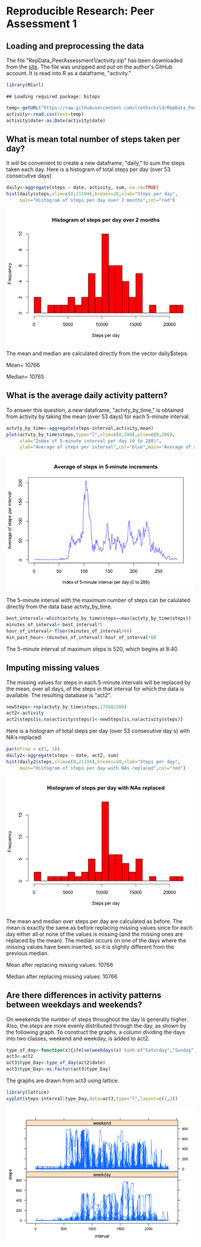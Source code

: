 # Reproducible Research: Peer Assessment 1


## Loading and preprocessing the data

The file "RepData_PeerAssessment1/activity.zip" has been downloaded from the [site](https://github.com/rdpeng/RepData_PeerAssessment1). The file was unzipped and put on the author's GitHub account.  It is read into R as a dataframe, "activity." 


```r
library(RCurl)
```

```
## Loading required package: bitops
```

```r
temp<-getURL("https://raw.githubusercontent.com/lrothschild/RepData_PeerAssessment1/master/activity.csv")
activity<-read.csv(text=temp)
activity$date<-as.Date(activity$date)
```

## What is mean total number of steps taken per day?
It will be convenient to create a new dataframe, "daily," to sum the steps taken each day. Here is a histogram of total steps per day (over 53 consecutive days)


```r
daily<-aggregate(steps ~ date, activity, sum, na.rm=TRUE)
hist(daily$steps,xlim=c(0,21194),breaks=20,xlab="Steps per day",
     main="Histogram of steps per day over 2 months",col="red")
```

![](PA1_template_files/figure-html/unnamed-chunk-2-1.png) 

The mean and median are calculated directly from the vector daily$steps.

Mean= 10766

Median= 10765

## What is the average daily activity pattern?

To answer this question, a new dataframe, "actvty_by_time," is obtained from activity by taking the mean (over 53 days) for each 5-minute interval. 


```r
actvty_by_time<-aggregate(steps~interval,activity,mean)
plot(actvty_by_time$steps,type="l",xlim=c(0,288),ylim=c(0,206),
     xlab="Index of 5-minute interval per day (0 to 288)",
     ylab="Average of steps per interval",col="blue",main="Average of steps in 5-minute increments")
```

![](PA1_template_files/figure-html/unnamed-chunk-3-1.png) 

The 5-minute interval with the maximum number of steps can be calulated directly from the data base actvty_by_time.


```r
best_interval<-which(actvty_by_time$steps==max(actvty_by_time$steps))
minutes_of_interval<-best_interval*5
hour_of_interval<-floor(minutes_of_interval/60)
min_past_hour<-(minutes_of_interval)-hour_of_interval*60
```

The 5-minute interval of maximum steps is 520, which begins at 8:40.

## Imputing missing values

The missing values for steps in each 5-minute intervals will be replaced by the mean, over all days,  of the steps in that interval for which the data is available. The resulting database is "act2". 


```r
newSteps<-rep(actvty_by_time$steps,17568/288)
act2<-activity
act2$steps[is.na(activity$steps)]<-newSteps[is.na(activity$steps)]
```
Here is a histogram of total steps per day (over 53 consecutive day
s) with NA's replaced.


```r
par(mfrow = c(1, 1))
daily2<-aggregate(steps ~ date, act2, sum)
hist(daily2$steps,xlim=c(0,21194),breaks=20,xlab="Steps per day",
     main="Histogram of steps per day with NAs replaced",col="red")
```

![](PA1_template_files/figure-html/unnamed-chunk-6-1.png) 

The mean and median over steps per day are calculated as before. The mean is exactly the same as before replacing missing values since for each day either all or none of the values is missing (and the missing ones are replaced by the mean).  The median occurs on one of the days where the missing values have been inserted, so it is slightly different from the previous median.

Mean after replacing missing values: 10766

Median after replacing missing values: 10766



## Are there differences in activity patterns between weekdays and weekends?

  On weekends the number of steps throughout the day is generally higher.  Also, the steps are more evenly distributed through the day, as shown by the following graph.  To construct the graphs, a column dividing the days into two classes, weekend and weekday, is added to act2.


```r
type_of_day<-function(x){ifelse(weekdays(x) %in% c("Saturday","Sunday"),"weekday","weekend")}
act3<-act2
act3$type_Day<-type_of_day(act2$date)
act3$type_Day<-as.factor(act3$type_Day)
```

The graphs are drawn from act3 using lattice.


```r
library(lattice)
xyplot(steps~interval|type_Day,data=act3,type="l",layout=c(1,2))
```

![](PA1_template_files/figure-html/unnamed-chunk-8-1.png) 
